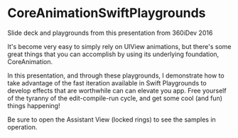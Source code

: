 # CoreAnimationSwiftPlaygrounds
Slide deck and playgrounds from this presentation from 360iDev 2016

It's become very easy to simply rely on UIView animations, but there's some great things that you can accomplish by using 
its underlying foundation, CoreAnimation.

In this presentation, and through these playgrounds, I demonstrate how to take advantage of the fast iteration available
in Swift Playgrounds to develop effects that are worthwhile can can elevate you app. Free yourself of the tyranny of the
edit-compile-run cycle, and get some cool (and fun) things happening!

Be sure to open the Assistant View (locked rings) to see the samples in operation.
